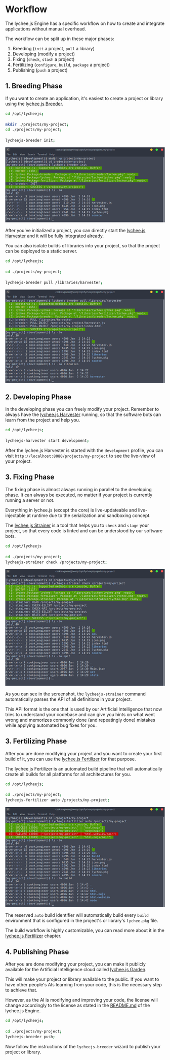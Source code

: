 
# Workflow

The lychee.js Engine has a specific workflow on
how to create and integrate applications without
manual overhead.

The workflow can be split up in these major phases:

1. Breeding (`init` a project, `pull` a library)
2. Developing (modify a project)
3. Fixing (`check`, `stash` a project)
4. Fertilizing (`configure`, `build`, `package` a project)
5. Publishing (`push` a project)


## 1. Breeding Phase

If you want to create an application, it's easiest
to create a project or library using the
[lychee.js Breeder](../software-bots/lycheejs-breeder.md).

```bash
cd /opt/lycheejs;

mkdir ./projects/my-project;
cd ./projects/my-project;

lycheejs-breeder init;
```

![lycheejs-breeder-init](./asset/lycheejs-breeder-init.png)


After you've initialized a project, you can directly
start the [lychee.js Harvester](../software-bots/lycheejs-harvester.md)
and it will be fully integrated already.

You can also isolate builds of libraries into your
project, so that the project can be deployed to a
static server.

```bash
cd /opt/lycheejs;

cd ./projects/my-project;

lycheejs-breeder pull /libraries/harvester;
```

![lycheejs-breeder-pull](./asset/lycheejs-breeder-pull.png)


## 2. Developing Phase

In the developing phase you can freely modify
your project. Remember to always have the
[lychee.js Harvester](../software-bots/lycheejs-harvester.md)
running, so that the software bots can learn from
the project and help you.

```bash
cd /opt/lycheejs;

lycheejs-harvester start development;
```

After the lychee.js Harvester is started with
the `development` profile, you can visit
`http://localhost:8080/projects/my-project` to
see the live-view of your project.


## 3. Fixing Phase

The fixing phase is almost always running in
parallel to the developing phase. It can always
be executed, no matter if your project is currently
running a server or not.

Everything in lychee.js (except the core) is
live-updateable and live-injectable at runtime
due to the serialization and sandboxing concept.

The [lychee.js Strainer](../software-bots/lycheejs-strainer.md)
is a tool that helps you to `check` and `stage`
your project, so that every code is linted and
can be understood by our software bots.

```bash
cd /opt/lycheejs

cd ./projects/my-project;
lycheejs-strainer check /projects/my-project;
```

![lycheejs-strainer-check](./asset/lycheejs-strainer-check.png)

As you can see in the screenshot, the `lycheejs-strainer`
command automatically parses the API of all definitions
in your project.

This API format is the one that is used by our Artificial
Intelligence that now tries to understand your codebase
and can give you hints on what went wrong and memorizes
commonly done (and repeatingly done) mistakes while
applying automated bug fixes for you.


## 3. Fertilizing Phase

After you are done modifying your project and you want
to create your first build of it, you can use the
[lychee.js Fertilizer](../software-bots/lycheejs-fertilizer.md)
for that purpose.

The lychee.js Fertilizer is an automated build pipeline
that will automatically create all builds for all platforms
for all architectures for you.

```bash
cd /opt/lycheejs;

cd ./projects/my-project;
lycheejs-fertilizer auto /projects/my-project;
```

![lycheejs-fertilizer-auto](./asset/lycheejs-fertilizer-auto.png)

The reserved `auto` build identifier will automatically
build every `build` environment that is configured in
the project's or library's `lychee.pkg` file.

The build workflow is highly customizable, you can read
more about it in the [lychee.js Fertilizer](../software-bots/lycheejs-fertilizer.md)
chapter.


## 4. Publishing Phase

After you are done modifying your project, you can
make it publicly available for the Artificial Intelligence
cloud called [lychee.js Garden](https://github.com/Artificial-Engineering/lycheejs-garden).

This will make your project or library available to
the public. If you want to have other people's AIs
learning from your code, this is the necessary step
to achieve that.

However, as the AI is modifying and improving your code,
the license will change accordingly to the license as
stated in the [README.md](https://github.com/Artificial-Engineering/lycheejs)
of the lychee.js Engine.

```bash
cd /opt/lycheejs;

cd ./projects/my-project;
lycheejs-breeder push;
```

Now follow the instructions of the `lycheejs-breeder`
wizard to publish your project or library.

